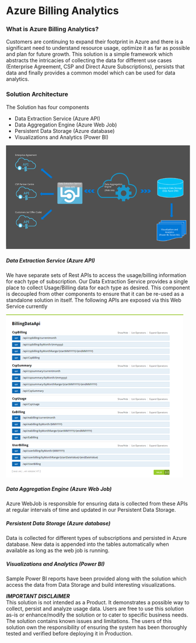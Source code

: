 # Azure Billing Analytics
### What is Azure Billing Analytics?
Customers are continuing to expand their footprint in Azure and there is a significant need to understand resource usage, optimize it as far as possible and plan for future growth. This solution is a simple framework which abstracts the intricacies of collecting the data for different use cases (Enterprise Agreement, CSP and Direct Azure Subscriptions), persists that data and finally provides a common model which can be used for data analytics.  
### Solution Architecture 

The Solution has four components
+ Data Extraction Service (Azure API)
+ Data Aggregation Engine (Azure Web Job)
+ Persistent Data Storage (Azure database)
+ Visualizations and Analytics (Power BI)

![solution_arch](Images/arch_overview.png)

##### Data Extraction Service (Azure API)  
We have separate sets of Rest APIs to access the usage/billing information for each type of subscription. Our Data Extraction Service provides a single place to collect Usage/Billing data for each type as desired. This component is decoupled from other components to ensure that it can be re-used as a standalone solution in itself. The following APIs are exposed via this Web Service currently

![api_swagger](Images/billing_apis.png)
##### Data Aggregation Engine (Azure Web Job)
Azure WebJob is responsible for ensuring data is collected from these APIs at regular intervals of time and updated in our Persistent Data Storage.

##### Persistent Data Storage (Azure database)
Data is collected for different types of subscriptions and persisted in Azure database. New data is appended into the tables automatically when available as long as the web job is running.
##### Visualizations and Analytics (Power BI)
Sample Power BI reports have been provided along with the solution which access the data from Data Storage and build interesting visualizations.

_**IMPORTANT DISCLAIMER**_  
This solution is not intended as a Product. It demonstrates a possible way to collect, persist and analyze usage data. Users are free to use this solution as-is or enhance/modify the solution or to cater to specific business needs. The solution contains known issues and limitations. The users of this solution own the responsibility of ensuring the system has been thoroughly tested and verified before deploying it in Production.








